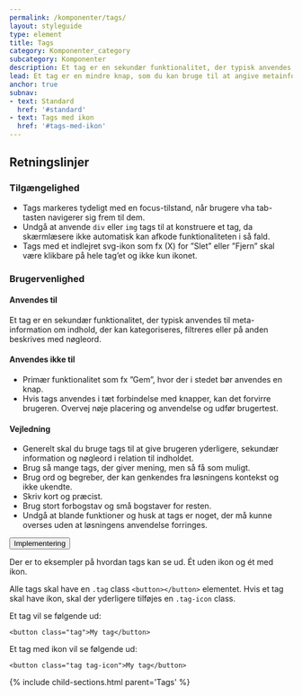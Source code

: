 ```yaml
---
permalink: /komponenter/tags/
layout: styleguide
type: element
title: Tags
category: Komponenter_category
subcategory: Komponenter
description: Et tag er en sekundær funktionalitet, der typisk anvendes til meta-information om indhold, der kan kategoriseres, filtreres eller på anden beskrives med nøgleord.
lead: Et tag er en mindre knap, som du kan bruge til at angive metainformation om indhold, der kan kategoriseres, filtreres eller på anden beskrives med nøgleord. Tags forekommer med og uden ikon.
anchor: true
subnav:
- text: Standard
  href: '#standard'
- text: Tags med ikon
  href: '#tags-med-ikon'
---
```

<h2 class="h3">Retningslinjer</h2>
<section>
  <h3 class="h4">Tilgængelighed</h3>
  <ul>
      <li>Tags markeres tydeligt med en focus-tilstand, når brugere vha tab-tasten navigerer sig frem til dem.</li>
      <li>Undgå at anvende <code>div</code> eller <code>img</code> tags til at konstruere et tag, da skærmlæsere ikke automatisk kan afkode funktionaliteten i så fald.</li>
      <li>Tags med et indlejret svg-ikon som fx (X) for ”Slet” eller ”Fjern” skal være klikbare på hele tag’et og ikke kun ikonet.</li>
  </ul>               
</section>
<section>
  <h3 class="h4">Brugervenlighed</h3>
  <h4 class="h5">Anvendes til</h4>
  <p>Et tag er en sekundær funktionalitet, der typisk anvendes til meta-information om indhold, der kan kategoriseres, filtreres eller på anden beskrives med nøgleord.</p>
  <h4 class="h5">Anvendes ikke til</h4>
  <ul>
      <li>Primær funktionalitet som fx ”Gem”, hvor der i stedet bør anvendes en knap.</li>
      <li>Hvis tags anvendes i tæt forbindelse med knapper, kan det forvirre brugeren. Overvej nøje placering og anvendelse og udfør brugertest.</li>
  </ul>
  <h4 class="h5">Vejledning</h4>
  <ul>
      <li>Generelt skal du bruge tags til at give brugeren yderligere, sekundær information og nøgleord i relation til  indholdet. </li>
      <li>Brug så mange tags, der giver mening, men så få som muligt.</li>
      <li>Brug ord og begreber, der kan genkendes fra løsningens kontekst og ikke ukendte. </li>
      <li>Skriv kort og præcist.</li>
      <li>Brug stort forbogstav og små bogstaver for resten.</li>
      <li>Undgå at blande funktioner og husk at tags er noget, der må kunne overses uden at løsningens anvendelse forringes. </li>
  </ul>
</section>

<div class="accordion accordion-bordered mt-7">
  <button class="button-unstyled accordion-button" aria-expanded="false" aria-controls="tags-code-doc">
    Implementering
  </button>
  <div id="tags-code-doc" class="accordion-content">
     <section>
        <p>Der er to eksempler på hvordan tags kan se ud. Ét uden ikon og ét med ikon.</p>
        <p>Alle tags skal have en <code>.tag</code> class <code>&lt;button&gt;&lt;/button&gt;</code> elementet. Hvis et tag skal have ikon, skal der yderligere tilføjes en <code>.tag-icon</code> class.</p>
        <p>Et tag vil se følgende ud:</p>
        <p><code>&lt;button class="tag"&gt;My tag&lt;/button&gt;</code></p>
        <p>Et tag med ikon vil se følgende ud:</p>
        <p><code>&lt;button class="tag tag-icon"&gt;My tag&lt;/button&gt;</code></p>
     </section>
  </div>
</div>

{% include child-sections.html parent='Tags' %}
